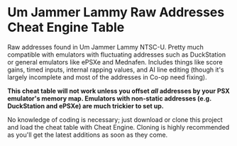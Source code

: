 # Um Jammer Lammy Raw Addresses Cheat Engine Table
Raw addresses found in Um Jammer Lammy NTSC-U. Pretty much compatible with emulators with fluctuating addresses such as DuckStation or general emulators like ePSXe and Mednafen.
Includes things like score gains, timed inputs, internal rapping values, and AI line editing (though it's largely incomplete and most of the addresses in Co-op need fixing). <p>
**This cheat table will not work unless you offset _all_ addresses by your PSX emulator's memory map. Emulators with non-static addresses (e.g. DuckStation and ePSXe) are much trickier to set up.** <p>
No knowledge of coding is necessary; just download or clone this project and load the cheat table with Cheat Engine. Cloning is highly recommended as you'll get the latest additions as soon as they come.<p>
